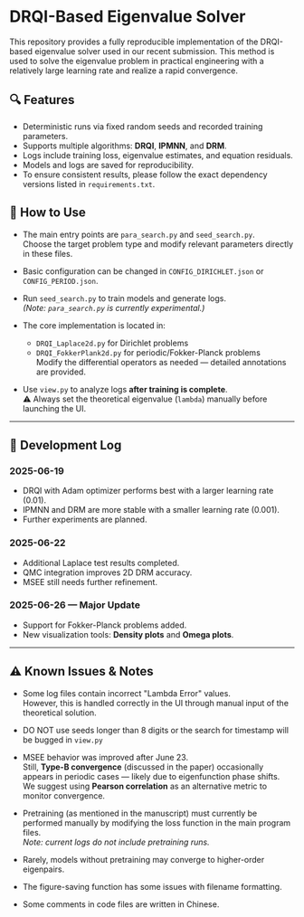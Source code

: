 # DRQI-Based Eigenvalue Solver

This repository provides a fully reproducible implementation of the DRQI-based eigenvalue solver used in our recent submission. This method is used to solve the eigenvalue problem in practical engineering with a relatively large learning rate and realize a rapid convergence.

## 🔍 Features
- Deterministic runs via fixed random seeds and recorded training parameters.
- Supports multiple algorithms: **DRQI**, **IPMNN**, and **DRM**.
- Logs include training loss, eigenvalue estimates, and equation residuals.
- Models and logs are saved for reproducibility.
- To ensure consistent results, please follow the exact dependency versions listed in `requirements.txt`.

## 🚀 How to Use

- The main entry points are `para_search.py` and `seed_search.py`.  
  Choose the target problem type and modify relevant parameters directly in these files.

- Basic configuration can be changed in `CONFIG_DIRICHLET.json` or `CONFIG_PERIOD.json`.

- Run `seed_search.py` to train models and generate logs.  
  *(Note: `para_search.py` is currently experimental.)*

- The core implementation is located in:
  - `DRQI_Laplace2d.py` for Dirichlet problems  
  - `DRQI_FokkerPlank2d.py` for periodic/Fokker-Planck problems  
  Modify the differential operators as needed — detailed annotations are provided.

- Use `view.py` to analyze logs **after training is complete**.  
  ⚠️ Always set the theoretical eigenvalue (`lambda`) manually before launching the UI.

---

## 📅 Development Log

### 2025-06-19
- DRQI with Adam optimizer performs best with a larger learning rate (0.01).
- IPMNN and DRM are more stable with a smaller learning rate (0.001).
- Further experiments are planned.

### 2025-06-22
- Additional Laplace test results completed.
- QMC integration improves 2D DRM accuracy.
- MSEE still needs further refinement.

### 2025-06-26 — Major Update
- Support for Fokker-Planck problems added.
- New visualization tools: **Density plots** and **Omega plots**.

---

## ⚠️ Known Issues & Notes

- Some log files contain incorrect "Lambda Error" values.  
  However, this is handled correctly in the UI through manual input of the theoretical solution.

- DO NOT use seeds longer than 8 digits or the search for timestamp will be bugged in `view.py`

- MSEE behavior was improved after June 23.  
  Still, **Type-B convergence** (discussed in the paper) occasionally appears in periodic cases — likely due to eigenfunction phase shifts.  
  We suggest using **Pearson correlation** as an alternative metric to monitor convergence.

- Pretraining (as mentioned in the manuscript) must currently be performed manually by modifying the loss function in the main program files.  
  *Note: current logs do not include pretraining runs.*

- Rarely, models without pretraining may converge to higher-order eigenpairs.

- The figure-saving function has some issues with filename formatting.

- Some comments in code files are written in Chinese.
